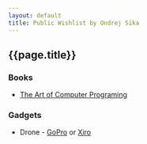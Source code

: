 ```yaml
---
layout: default
title: Public Wishlist by Ondrej Sika
---
```



## {{page.title}}

### Books

- [The Art of Computer Programing](https://www.amazon.com/Computer-Programming-Volumes-1-4A-Boxed/dp/0321751043)


### Gadgets

- Drone - [GoPro](https://www.alza.cz/gopro-karma-s-hero6-black-d5117714.htm) or [Xiro](https://www.alza.cz/hracky/xiro-xplorer-drone-rtf-sleva-d5095569.htm)


